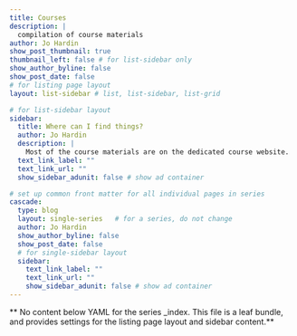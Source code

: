 ```yaml
---
title: Courses 
description: |
  compilation of course materials
author: Jo Hardin
show_post_thumbnail: true
thumbnail_left: false # for list-sidebar only
show_author_byline: false
show_post_date: false
# for listing page layout
layout: list-sidebar # list, list-sidebar, list-grid

# for list-sidebar layout
sidebar: 
  title: Where can I find things?
  author: Jo Hardin
  description: |
    Most of the course materials are on the dedicated course website.  For many classes, there is also a textbook (typically available online for free).  All solutions (HW, exams, etc.) will be posted on Canvas.
  text_link_label: ""
  text_link_url: ""
  show_sidebar_adunit: false # show ad container

# set up common front matter for all individual pages in series
cascade:
  type: blog
  layout: single-series   # for a series, do not change
  author: Jo Hardin
  show_author_byline: false
  show_post_date: false
  # for single-sidebar layout
  sidebar:
    text_link_label: ""
    text_link_url: ""
    show_sidebar_adunit: false # show ad container
---
```


** No content below YAML for the series _index. This file is a leaf bundle, and provides settings for the listing page layout and sidebar content.**